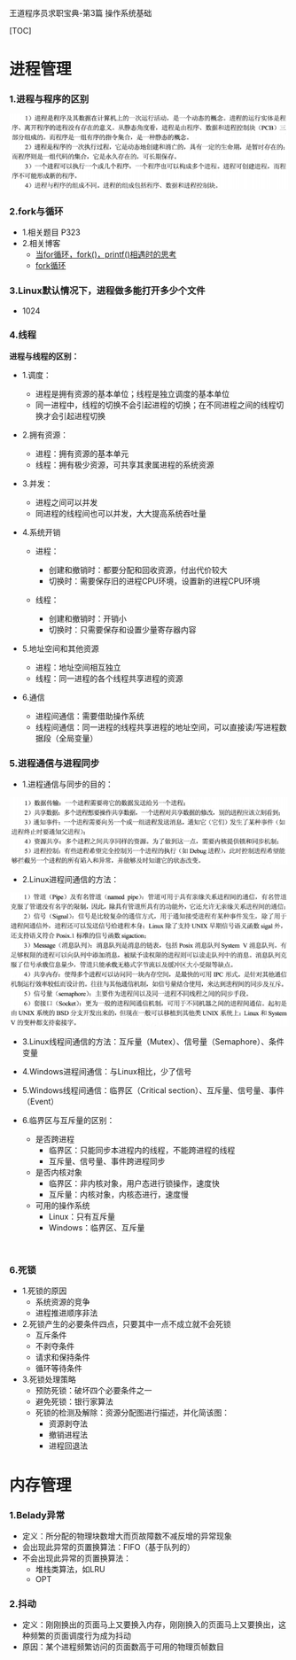 王道程序员求职宝典-第3篇 操作系统基础

[TOC]

# 进程管理

### 1.进程与程序的区别

![](../../pics/WangDao/进程与线程的区别.png)

### 2.fork与循环

- 1.相关题目 P323
- 2.相关博客
  - [当for循环，fork()，printf()相遇时的思考](https://blog.csdn.net/lukas_sun/article/details/71081847)
  - [fork循环](https://blog.csdn.net/alibo2008/article/details/44646411)

### 3.Linux默认情况下，进程做多能打开多少个文件

- 1024

### 4.线程

**进程与线程的区别：**

- 1.调度：

  - 进程是拥有资源的基本单位；线程是独立调度的基本单位
  - 同一进程中，线程的切换不会引起进程的切换；在不同进程之间的线程切换才会引起进程切换
- 2.拥有资源：

  - 进程：拥有资源的基本单元
  - 线程：拥有极少资源，可共享其隶属进程的系统资源
- 3.并发：

  - 进程之间可以并发
  - 同进程的线程间也可以并发，大大提高系统吞吐量
- 4.系统开销

  - 进程：

    - 创建和撤销时：都要分配和回收资源，付出代价较大
    - 切换时：需要保存旧的进程CPU环境，设置新的进程CPU环境

  - 线程：

    - 创建和撤销时：开销小
    - 切换时：只需要保存和设置少量寄存器内容
- 5.地址空间和其他资源
  - 进程：地址空间相互独立
  - 线程：同一进程的各个线程共享进程的资源
- 6.通信
  - 进程间通信：需要借助操作系统
  - 线程间通信：同一进程的线程共享进程的地址空间，可以直接读/写进程数据段（全局变量）

### 5.进程通信与进程同步

- 1.进程通信与同步的目的：

![](../../pics/WangDao/进程通信与同步的目的.png)

- 2.Linux进程间通信的方法：

![](../../pics/WangDao/Linux进程间通信的方法.png)

- 3.Linux线程间通信的方法：互斥量（Mutex）、信号量（Semaphore）、条件变量

- 4.Windows进程间通信：与Linux相比，少了信号

- 5.Windows线程间通信：临界区（Critical section）、互斥量、信号量、事件（Event）

- 6.临界区与互斥量的区别：

  - 是否跨进程
    - 临界区：只能同步本进程内的线程，不能跨进程的线程
    - 互斥量、信号量、事件跨进程同步
  - 是否内核对象
    - 临界区：非内核对象，用户态进行锁操作，速度快
    - 互斥量：内核对象，内核态进行，速度慢
  - 可用的操作系统
    - Linux：只有互斥量
    - Windows：临界区、互斥量

  ​

### 6.死锁

- 1.死锁的原因
  - 系统资源的竞争
  - 进程推进顺序非法
- 2.死锁产生的必要条件四点，只要其中一点不成立就不会死锁
  - 互斥条件
  - 不剥夺条件
  - 请求和保持条件
  - 循环等待条件
- 3.死锁处理策略
  - 预防死锁：破坏四个必要条件之一
  - 避免死锁：银行家算法
  - 死锁的检测及解除：资源分配图进行描述，并化简该图：
    - 资源剥夺法
    - 撤销进程法
    - 进程回退法

# 内存管理

### 1.Belady异常

- 定义：所分配的物理块数增大而页故障数不减反增的异常现象
- 会出现此异常的页置换算法：FIFO（基于队列的）
- 不会出现此异常的页置换算法：
  - 堆栈类算法，如LRU
  - OPT

### 2.抖动

- 定义：刚刚换出的页面马上又要换入内存，刚刚换入的页面马上又要换出，这种频繁的页面调度行为成为抖动
- 原因：某个进程频繁访问的页面数高于可用的物理页帧数目